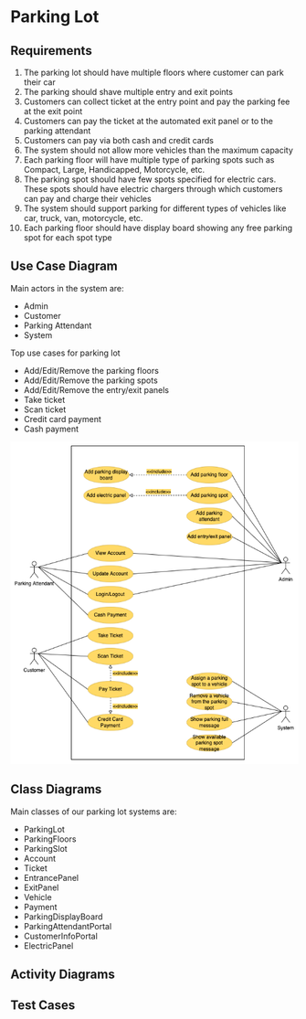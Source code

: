 # Parking Lot

## Requirements
1. The parking lot should have multiple floors where customer can park their car
2. The parking should shave multiple entry and exit points
3. Customers can collect ticket at the entry point and pay the parking fee at the exit point
4. Customers can pay the ticket at the automated exit panel or to the parking attendant
5. Customers can pay via both cash and credit cards
6. The system should not allow more vehicles than the maximum capacity
7. Each parking floor will have multiple type of parking spots such as Compact, Large, Handicapped, Motorcycle, etc.
8. The parking spot should have few spots specified for electric cars. These spots should have electric chargers through which customers can pay and charge their vehicles
9. The system should support parking for different types of vehicles like car, truck, van, motorcycle, etc.
10. Each parking floor should have display board showing any free parking spot for each spot type

## Use Case Diagram
Main actors in the system are:
- Admin
- Customer
- Parking Attendant
- System

Top use cases for parking lot
- Add/Edit/Remove the parking floors
- Add/Edit/Remove the parking spots
- Add/Edit/Remove the entry/exit panels
- Take ticket
- Scan ticket
- Credit card payment
- Cash payment

![use-case-diagram](./data/use-case-diagram.png)

## Class Diagrams
Main classes of our parking lot systems are:
- ParkingLot
- ParkingFloors
- ParkingSlot
- Account
- Ticket
- EntrancePanel
- ExitPanel
- Vehicle
- Payment
- ParkingDisplayBoard
- ParkingAttendantPortal
- CustomerInfoPortal
- ElectricPanel

## Activity Diagrams

## Test Cases

